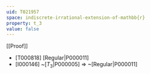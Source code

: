 ```yaml
---
uid: T021957
space: indiscrete-irrational-extension-of-mathbb{r}
property: t_3
value: false
---
```

[[Proof]]

* [T000818] [Regular|P000011]
* [I000146] ~[$T_3$|P000005] => ~[Regular|P000011]

